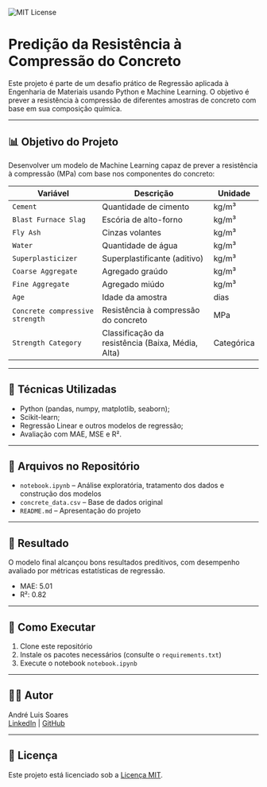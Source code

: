 ![MIT License](https://img.shields.io/badge/license-MIT-blue.svg)

# Predição da Resistência à Compressão do Concreto

Este projeto é parte de um desafio prático de Regressão aplicada à Engenharia de Materiais usando Python e Machine Learning.
O objetivo é prever a resistência à compressão de diferentes amostras de concreto com base em sua composição química.

---

## 📊 Objetivo do Projeto

Desenvolver um modelo de Machine Learning capaz de prever a resistência à compressão (MPa) com base nos componentes do concreto:

| Variável                        | Descrição                                           | Unidade    |
|---------------------------------|-----------------------------------------------------|------------|
| `Cement`                        | Quantidade de cimento                               | kg/m³      |
| `Blast Furnace Slag`            | Escória de alto-forno                               | kg/m³      |
| `Fly Ash`                       | Cinzas volantes                                     | kg/m³      |
| `Water`                         | Quantidade de água                                  | kg/m³      |
| `Superplasticizer`              | Superplastificante (aditivo)                        | kg/m³      |
| `Coarse Aggregate`              | Agregado graúdo                                     | kg/m³      |
| `Fine Aggregate`                | Agregado miúdo                                      | kg/m³      |
| `Age`                           | Idade da amostra                                    | dias       |
| `Concrete compressive strength` | Resistência à compressão do concreto                | MPa        |
| `Strength Category`             | Classificação da resistência (Baixa, Média, Alta)   | Categórica |

---

## 🧠 Técnicas Utilizadas

- Python (pandas, numpy, matplotlib, seaborn);
- Scikit-learn;
- Regressão Linear e outros modelos de regressão;
- Avaliação com MAE, MSE e R².

---

## 📁 Arquivos no Repositório

- `notebook.ipynb` – Análise exploratória, tratamento dos dados e construção dos modelos
- `concrete_data.csv` – Base de dados original
- `README.md` – Apresentação do projeto

---

## 📌 Resultado

O modelo final alcançou bons resultados preditivos, com desempenho avaliado por métricas estatísticas de regressão.

- MAE: 5.01
- R²: 0.82

---

## 🚀 Como Executar

1. Clone este repositório
2. Instale os pacotes necessários (consulte o `requirements.txt`)
3. Execute o notebook `notebook.ipynb`

---

## 👨‍💻 Autor

André Luis Soares  
[LinkedIn](https://www.linkedin.com/in/andre-luis-soares-05312016a) | [GitHub](https://github.com/aluissoares)

---

## 📄 Licença

Este projeto está licenciado sob a [Licença MIT](LICENSE).
